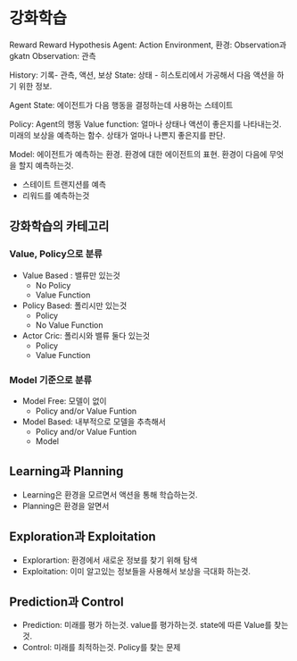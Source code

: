# 강화학습 

Reward
Reward Hypothesis
Agent: 
Action
Environment, 환경: Observation과 gkatn
Observation: 관측 

History: 기록- 관측, 액션, 보상
State: 상태 - 히스토리에서 가공해서 다음 액션을 하기 위한 정보. 

Agent State: 에이전트가 다음 행동을 결정하는데 사용하는 스테이트

Policy: Agent의 행동
Value function: 얼마나 상태나 액션이 좋은지를 나타내는것. 미래의 보상을 예측하는 함수. 상태가 얼마나 나쁜지 좋은지를 판단.  
  
Model: 에이전트가 예측하는 환경.  환경에 대한 에이전트의 표현. 환경이 다음에 무엇을 할지 예측하는것.
 - 스테이트 트랜지션를 예측
 - 리워드를 예측하는것 

## 강화학습의 카테고리
### Value, Policy으로 분류
- Value Based : 밸류만 있는것
    * No Policy
    * Value Function
- Policy Based: 폴리시만 있는것
    * Policy
    * No Value Function
- Actor Cric: 폴리시와 밸류 둘다 있는것
    * Policy
    * Value Function


### Model 기준으로 분류
- Model Free: 모델이 없이
    * Policy and/or Value Funtion
- Model Based: 내부적으로 모델을 추측해서 
    * Policy and/or Value Funtion
    * Model

## Learning과 Planning
- Learning은 환경을 모르면서 액션을 통해 학습하는것. 
- Planning은 환경을 알면서 

## Exploration과 Exploitation

- Explorartion: 환경에서 새로운 정보를 찾기 위해 탐색
- Exploitation: 이미 알고있는 정보들을 사용해서 보상을 극대화 하는것.

## Prediction과 Control
- Prediction: 미래를 평가 하는것. value를 평가하는것. state에 따른 Value를 찾는것. 
- Control: 미래를 최적하는것. Policy를 찾는 문제  